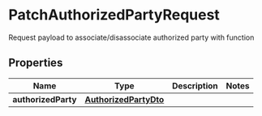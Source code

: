 

# PatchAuthorizedPartyRequest

Request payload to associate/disassociate authorized party with function 

## Properties

| Name | Type | Description | Notes |
|------------ | ------------- | ------------- | -------------|
|**authorizedParty** | [**AuthorizedPartyDto**](AuthorizedPartyDto.md) |  |  |



